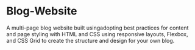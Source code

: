 # Blog-Website

A multi-page blog website built usingadopting best practices for content and page styling with HTML and CSS using responsive layouts, Flexbox, and CSS Grid to create the structure and design for your own blog.
